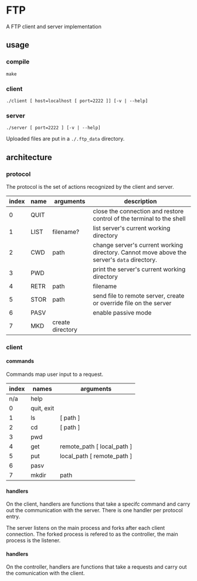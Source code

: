 # FTP
A FTP client and server implementation

## usage

### compile

```
make
```

### client

```
./client [ host=localhost [ port=2222 ]] [-v | --help]
```

### server

```
./server [ port=2222 ] [-v | --help]
```

Uploaded files are put in a `./.ftp_data` directory.

## architecture

### protocol

The protocol is the set of actions recognized by the client and server.

|index|name|arguments|description|
|-|-|-|-|
|0|QUIT||close the connection and restore control of the terminal to the shell|
|1|LIST|filename?|list server's current working directory|
|2|CWD|path|change server's current working directory. Cannot move above the server's `data` directory.|
|3|PWD||print the server's current working directory|
|4|RETR|path|filename|request file from remote server, create or overrive local file|
|5|STOR|path|send file to remote server, create or override file on the server|
|6|PASV||enable passive mode|
|7|MKD|create directory|

### client

#### commands

Commands map user input to a request.

|index|names|arguments|
|-|-|-|
|n/a|help||
|0|quit, exit||
|1|ls|[ path ]|
|2|cd|[ path ]|
|3|pwd||
|4|get|remote_path [ local_path ]|
|5|put|local_path [ remote_path ]|
|6|pasv||
|7|mkdir|path|

#### handlers

On the client, handlers are functions that take a specifc command and carry out the communication with the server.
There is one handler per protocol entry.

The server listens on the main process and forks after each client connection.
The forked process is refered to as the controller, the main process is the listener.

#### handlers

On the controller, handlers are functions that take a requests and carry out the comunication with the client.
